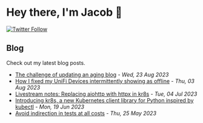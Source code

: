# Hey there, I'm Jacob 👋
[![Twitter Follow](https://img.shields.io/twitter/follow/_jacobtomlinson?style=social)](https://twitter.com/_jacobtomlinson)

## Blog

Check out my latest blog posts.

- [The challenge of updating an aging blog](https://jacobtomlinson.dev/posts/2023/the-challenge-of-updating-an-aging-blog/) - *Wed, 23 Aug 2023*
- [How I fixed my UniFi Devices intermittently showing as offline](https://jacobtomlinson.dev/posts/2023/how-i-fixed-my-unifi-devices-intermittently-showing-as-offline/) - *Thu, 03 Aug 2023*
- [Livestream notes: Replacing aiohttp with httpx in kr8s](https://jacobtomlinson.dev/posts/2023/livestream-notes-replacing-aiohttp-with-httpx-in-kr8s/) - *Tue, 04 Jul 2023*
- [Introducing kr8s, a new Kubernetes client library for Python inspired by kubectl](https://jacobtomlinson.dev/posts/2023/introducing-kr8s-a-new-kubernetes-client-library-for-python-inspired-by-kubectl/) - *Mon, 19 Jun 2023*
- [Avoid indirection in tests at all costs](https://jacobtomlinson.dev/posts/2023/avoid-indirection-in-tests-at-all-costs/) - *Thu, 25 May 2023*

